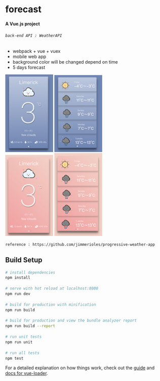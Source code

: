 # forecast

#### A Vue.js project   
###### `back-end API : WeatherAPI`
* webpack + vue + vuex 
* mobile web app
* background color will be changed depend on time
* 5 days forecast


<span><img src="https://github.com/FrankSun96/vueForecast/blob/master/src/assets/now1.jpg" height="30%" width="30%">
<img src="https://github.com/FrankSun96/vueForecast/blob/master/src/assets/now2.jpg" height="30%" width="30%"></span>
<br>
<span><img src="https://github.com/FrankSun96/vueForecast/blob/master/src/assets/now3.jpg" height="30%" width="30%">
<img src="https://github.com/FrankSun96/vueForecast/blob/master/src/assets/now4.jpg" height="30%" width="30%"></span>


`reference : https://github.com/jimmerioles/progressive-weather-app`


## Build Setup

``` bash
# install dependencies
npm install

# serve with hot reload at localhost:8080
npm run dev

# build for production with minification
npm run build

# build for production and view the bundle analyzer report
npm run build --report

# run unit tests
npm run unit

# run all tests
npm test
```

For a detailed explanation on how things work, check out the [guide](http://vuejs-templates.github.io/webpack/) and [docs for vue-loader](http://vuejs.github.io/vue-loader).
